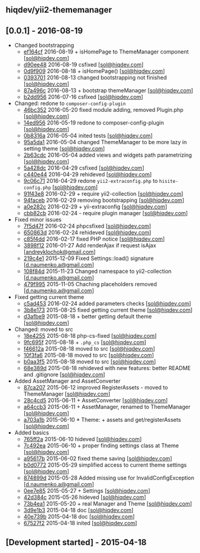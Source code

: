 hiqdev/yii2-thememanager
------------------------

## [0.0.1] - 2016-08-19

- Changed bootstrapping
    - [ef164cf] 2016-08-19 + isHomePage to ThemeManager component [sol@hiqdev.com]
    - [d90ee48] 2016-08-19 csfixed [sol@hiqdev.com]
    - [0d9f909] 2016-08-18 + isHomePage() [sol@hiqdev.com]
    - [0393701] 2016-08-13 changed bootstrapping not finished [sol@hiqdev.com]
    - [87a496c] 2016-08-13 + bootstrap themeManager [sol@hiqdev.com]
    - [b2dd956] 2016-07-16 csfixed [sol@hiqdev.com]
- Changed: redone to `composer-config-plugin`
    - [46bc352] 2016-05-20 fixed module adding, removed Plugin.php [sol@hiqdev.com]
    - [14ed956] 2016-05-19 redone to composer-config-plugin [sol@hiqdev.com]
    - [0b8316a] 2016-05-04 inited tests [sol@hiqdev.com]
    - [95a5da1] 2016-05-04 changed ThemeManager to be more lazy in setting theme [sol@hiqdev.com]
    - [2b63cdc] 2016-05-04 added views and widgets path parametrizing [sol@hiqdev.com]
    - [5a428dc] 2016-04-29 csfixed [sol@hiqdev.com]
    - [c440e44] 2016-04-29 rehideved [sol@hiqdev.com]
    - [9c06c71] 2016-04-29 redone `yii2-extraconfig.php` to `hisite-config.php` [sol@hiqdev.com]
    - [91f43e8] 2016-02-29 + require yii2-collection [sol@hiqdev.com]
    - [94faceb] 2016-02-29 removing bootstrapping [sol@hiqdev.com]
    - [a0e282c] 2016-02-29 + yii-extraconfig [sol@hiqdev.com]
    - [cbb82cb] 2016-02-24 - require plugin manager [sol@hiqdev.com]
- Fixed minor issues
    - [7f5d47f] 2016-02-24 phpcsfixed [sol@hiqdev.com]
    - [650863d] 2016-02-24 rehideved [sol@hiqdev.com]
    - [c85f4dd] 2016-02-17 fixed PHP notice [sol@hiqdev.com]
    - [3898f12] 2016-01-27 Add renderAjax if request isAjax [andreyklochok@gmail.com]
    - [219c4e1] 2015-12-09 Fixed Settings::load() signature [d.naumenko.a@gmail.com]
    - [108f84d] 2015-11-23 Changed namespace to yii2-collection [d.naumenko.a@gmail.com]
    - [479f995] 2015-11-05 Chaching placeholders removed [d.naumenko.a@gmail.com]
- Fixed getting current theme
    - [c5ad453] 2016-02-24 added parameters checks [sol@hiqdev.com]
    - [3b8e173] 2015-08-25 fixed getting current theme [sol@hiqdev.com]
    - [d3afbe9] 2015-08-18 + better getting default theme [sol@hiqdev.com]
- Changed: moved to src
    - [18e4255] 2015-08-18 php-cs-fixed [sol@hiqdev.com]
    - [9fc695f] 2015-08-18 + `.php_cs` [sol@hiqdev.com]
    - [f46612a] 2015-08-18 moved to src [sol@hiqdev.com]
    - [10f3fa6] 2015-08-18 moved to src [sol@hiqdev.com]
    - [b0aa3f5] 2015-08-18 moved to src [sol@hiqdev.com]
    - [68e389d] 2015-08-18 rehideved with new features: better README and .gitignore [sol@hiqdev.com]
- Added AssetManager and AssetConverter
    - [87ca207] 2015-06-12 improved RegisterAssets - moved to ThemeManager [sol@hiqdev.com]
    - [28c4cd5] 2015-06-11 + AssetConverter [sol@hiqdev.com]
    - [a64ccb3] 2015-06-11 + AssetManager, renamed to ThemeManager [sol@hiqdev.com]
    - [a703a1b] 2015-06-10 * Theme: + assets and get/registerAssets [sol@hiqdev.com]
- Added basics
    - [765ff2a] 2015-06-10 hideved [sol@hiqdev.com]
    - [7c492ea] 2015-06-10 + proper finding settings class at Theme [sol@hiqdev.com]
    - [a95617b] 2015-06-02 fixed theme saving [sol@hiqdev.com]
    - [b0d0772] 2015-05-29 simplified access to current theme settings [sol@hiqdev.com]
    - [874899d] 2015-05-28 Added missing use for InvalidConfigException [d.naumenko.a@gmail.com]
    - [0ee7e85] 2015-05-27 + Settings [sol@hiqdev.com]
    - [42d384c] 2015-05-26 hideved [sol@hiqdev.com]
    - [73b4ea1] 2015-05-20 + real Manager and Theme [sol@hiqdev.com]
    - [3d9e1b3] 2015-04-18 doc [sol@hiqdev.com]
    - [40e739b] 2015-04-18 doc [sol@hiqdev.com]
    - [67527f2] 2015-04-18 inited [sol@hiqdev.com]

## [Development started] - 2015-04-18

[46bc352]: https://github.com/hiqdev/yii2-thememanager/commit/46bc352
[14ed956]: https://github.com/hiqdev/yii2-thememanager/commit/14ed956
[0b8316a]: https://github.com/hiqdev/yii2-thememanager/commit/0b8316a
[95a5da1]: https://github.com/hiqdev/yii2-thememanager/commit/95a5da1
[2b63cdc]: https://github.com/hiqdev/yii2-thememanager/commit/2b63cdc
[5a428dc]: https://github.com/hiqdev/yii2-thememanager/commit/5a428dc
[c440e44]: https://github.com/hiqdev/yii2-thememanager/commit/c440e44
[9c06c71]: https://github.com/hiqdev/yii2-thememanager/commit/9c06c71
[91f43e8]: https://github.com/hiqdev/yii2-thememanager/commit/91f43e8
[94faceb]: https://github.com/hiqdev/yii2-thememanager/commit/94faceb
[a0e282c]: https://github.com/hiqdev/yii2-thememanager/commit/a0e282c
[cbb82cb]: https://github.com/hiqdev/yii2-thememanager/commit/cbb82cb
[7f5d47f]: https://github.com/hiqdev/yii2-thememanager/commit/7f5d47f
[650863d]: https://github.com/hiqdev/yii2-thememanager/commit/650863d
[c85f4dd]: https://github.com/hiqdev/yii2-thememanager/commit/c85f4dd
[3898f12]: https://github.com/hiqdev/yii2-thememanager/commit/3898f12
[219c4e1]: https://github.com/hiqdev/yii2-thememanager/commit/219c4e1
[108f84d]: https://github.com/hiqdev/yii2-thememanager/commit/108f84d
[479f995]: https://github.com/hiqdev/yii2-thememanager/commit/479f995
[c5ad453]: https://github.com/hiqdev/yii2-thememanager/commit/c5ad453
[3b8e173]: https://github.com/hiqdev/yii2-thememanager/commit/3b8e173
[d3afbe9]: https://github.com/hiqdev/yii2-thememanager/commit/d3afbe9
[18e4255]: https://github.com/hiqdev/yii2-thememanager/commit/18e4255
[9fc695f]: https://github.com/hiqdev/yii2-thememanager/commit/9fc695f
[f46612a]: https://github.com/hiqdev/yii2-thememanager/commit/f46612a
[10f3fa6]: https://github.com/hiqdev/yii2-thememanager/commit/10f3fa6
[b0aa3f5]: https://github.com/hiqdev/yii2-thememanager/commit/b0aa3f5
[68e389d]: https://github.com/hiqdev/yii2-thememanager/commit/68e389d
[87ca207]: https://github.com/hiqdev/yii2-thememanager/commit/87ca207
[28c4cd5]: https://github.com/hiqdev/yii2-thememanager/commit/28c4cd5
[a64ccb3]: https://github.com/hiqdev/yii2-thememanager/commit/a64ccb3
[a703a1b]: https://github.com/hiqdev/yii2-thememanager/commit/a703a1b
[765ff2a]: https://github.com/hiqdev/yii2-thememanager/commit/765ff2a
[7c492ea]: https://github.com/hiqdev/yii2-thememanager/commit/7c492ea
[a95617b]: https://github.com/hiqdev/yii2-thememanager/commit/a95617b
[b0d0772]: https://github.com/hiqdev/yii2-thememanager/commit/b0d0772
[874899d]: https://github.com/hiqdev/yii2-thememanager/commit/874899d
[0ee7e85]: https://github.com/hiqdev/yii2-thememanager/commit/0ee7e85
[42d384c]: https://github.com/hiqdev/yii2-thememanager/commit/42d384c
[73b4ea1]: https://github.com/hiqdev/yii2-thememanager/commit/73b4ea1
[3d9e1b3]: https://github.com/hiqdev/yii2-thememanager/commit/3d9e1b3
[40e739b]: https://github.com/hiqdev/yii2-thememanager/commit/40e739b
[67527f2]: https://github.com/hiqdev/yii2-thememanager/commit/67527f2
[ef164cf]: https://github.com/hiqdev/yii2-thememanager/commit/ef164cf
[d90ee48]: https://github.com/hiqdev/yii2-thememanager/commit/d90ee48
[0d9f909]: https://github.com/hiqdev/yii2-thememanager/commit/0d9f909
[0393701]: https://github.com/hiqdev/yii2-thememanager/commit/0393701
[87a496c]: https://github.com/hiqdev/yii2-thememanager/commit/87a496c
[b2dd956]: https://github.com/hiqdev/yii2-thememanager/commit/b2dd956
